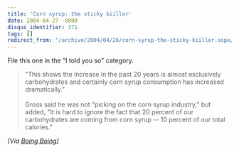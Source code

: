 ```yaml
---
title: 'Corn syrup: the sticky kiiller'
date: 2004-04-27 -0800
disqus_identifier: 371
tags: []
redirect_from: "/archive/2004/04/26/corn-syrup-the-sticky-kiiller.aspx/"
---
```


File this one in the "I told you so" category.

> "This shows the increase in the past 20 years is almost exclusively
> carbohydrates and certainly corn syrup consumption has increased
> dramatically." \
> \
> Gross said he was not "picking on the corn syrup industry," but added,
> "It is hard to ignore the fact that 20 percent of our carbohydrates
> are coming from corn syrup -- 10 percent of our total calories."

*[Via [Boing
Boing](http://www.boingboing.net/2004/04/25/corn_syrup_the_stick.html)]*

